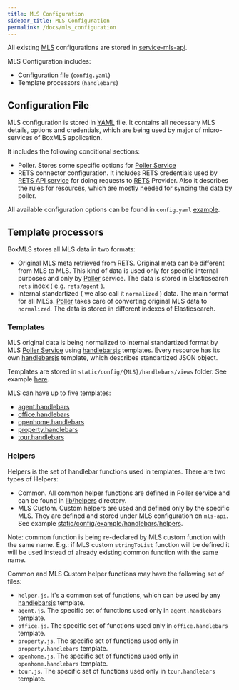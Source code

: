 ```yaml
---
title: MLS Configuration
sidebar_title: MLS Configuration
permalink: /docs/mls_configuration
---
```


All existing [MLS](https://en.wikipedia.org/wiki/Multiple_listing_service) configurations are stored in [service-mls-api](https://github.com/boxmls/service-mls-api/tree/master/static/config).

MLS Configuration includes:
* Configuration file (`config.yaml`)
* Template processors (`handlebars`)

## Configuration File

MLS configuration is stored in [YAML](https://en.wikipedia.org/wiki/YAML) file. It contains all necessary MLS details, options and credentials, which are being used by major of micro-services of BoxMLS application.

It includes the following conditional sections:
* Poller. Stores some specific options for [Poller Service](https://boxmls.github.io/docs/poller)
* RETS connector configuration. It includes RETS credentials used by [RETS API service](https://github.com/boxmls/service-rets-api) for doing requests to [RETS](https://en.wikipedia.org/wiki/Real_Estate_Transaction_Standard) Provider. Also it describes the rules for resources, which are mostly needed for syncing the data by poller.

All available configuration options can be found in `config.yaml` [example](https://github.com/boxmls/service-mls-api/tree/master/static/config/example/config.yaml).

## Template processors

BoxMLS stores all MLS data in two formats:
* Original MLS meta retrieved from RETS. Original meta can be different from MLS to MLS. This kind of data is used only for specific internal purposes and only by [Poller](https://github.com/boxmls/service-poller) service. The data is stored in Elasticsearch `rets` index ( e.g. `rets/agent` ).
* Internal standartized ( we also call it `normalized` ) data. The main format for all MLSs. [Poller](https://github.com/boxmls/service-poller) takes care of converting original MLS data to `normalized`. The data is stored in different indexes of Elasticsearch.

### Templates

MLS original data is being normalized to internal standartized format by MLS [Poller Service](https://github.com/boxmls/service-poller) using [handlebarsjs](http://handlebarsjs.com/) templates. Every resource has its own [handlebarsjs](http://handlebarsjs.com/) template, which describes standartized JSON object.

Templates are stored in `static/config/{MLS}/handlebars/views` folder. See example [here](https://github.com/boxmls/service-mls-api/tree/master/static/config/example/handlebars/views).

MLS can have up to five templates:
* [agent.handlebars](https://github.com/boxmls/service-mls-api/tree/master/static/config/example/handlebars/views/agent.handlebars)
* [office.handlebars](https://github.com/boxmls/service-mls-api/tree/master/static/config/example/handlebars/views/office.handlebars)
* [openhome.handlebars](https://github.com/boxmls/service-mls-api/tree/master/static/config/example/handlebars/views/openhome.handlebars)
* [property.handlebars](https://github.com/boxmls/service-mls-api/tree/master/static/config/example/handlebars/views/property.handlebars)
* [tour.handlebars](https://github.com/boxmls/service-mls-api/tree/master/static/config/example/handlebars/views/tour.handlebars)

### Helpers

Helpers is the set of handlebar functions used in templates. There are two types of Helpers:
* Common. All common helper functions are defined in Poller service and can be found in [lib/helpers](https://github.com/boxmls/service-poller/tree/master/lib/helpers) directory. 
* MLS Custom. Custom helpers are used and defined only by the specific MLS. They are defined and stored under MLS configuration on `mls-api`. See example [static/config/example/handlebars/helpers](https://github.com/boxmls/service-mls-api/tree/master/static/config/example/handlebars/helpers).

Note: common function is being re-declared by MLS custom function with the same name. E.g.: if MLS custom `stringToList` function will be defined it will be used instead of already existing common function with the same name.  

Common and MLS Custom helper functions may have the following set of files:
* `helper.js`. It's a common set of functions, which can be used by any [handlebarsjs](http://handlebarsjs.com/) template.
* `agent.js`. The specific set of functions used only in `agent.handlebars` template.
* `office.js`. The specific set of functions used only in `office.handlebars` template.
* `property.js`. The specific set of functions used only in `property.handlebars` template.
* `openhome.js`. The specific set of functions used only in `openhome.handlebars` template.
* `tour.js`. The specific set of functions used only in `tour.handlebars` template.
